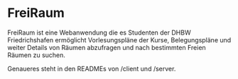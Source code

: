 # FreiRaum

FreiRaum ist eine Webanwendung die es Studenten der DHBW Friedrichshafen ermöglicht  Vorlesungspläne der Kurse, Belegungspläne und weiter Details von Räumen abzufragen und nach bestimmten Freien Räumen zu suchen.

Genaueres steht in den READMEs von /client und /server.
